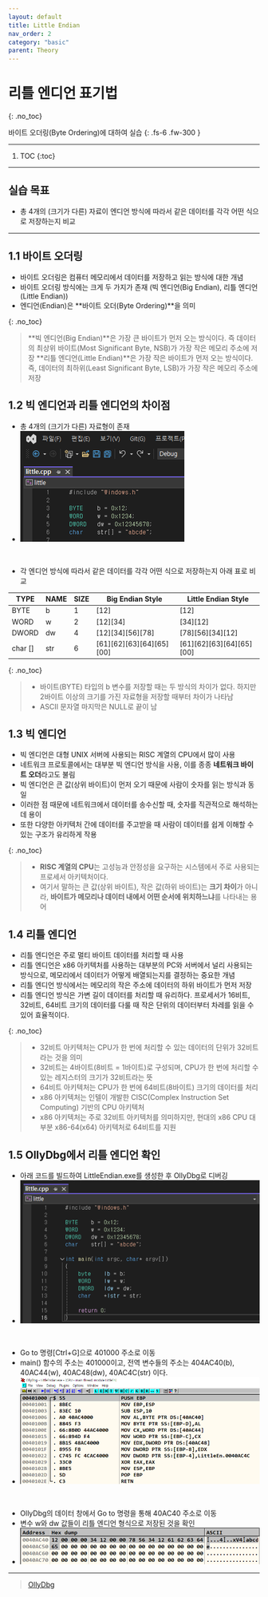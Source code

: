```yaml
---
layout: default
title: Little Endian
nav_order: 2
category: "basic"
parent: Theory
---
```


# 리틀 엔디언 표기법
{: .no_toc}

바이트 오더링(Byte Ordering)에 대하여 실습
{: .fs-6 .fw-300 }

---

1. TOC
{:toc}

---

## 실습 목표
- 총 4개의 (크기가 다른) 자료이 엔디언 방식에 따라서 같은 데이터를 각각 어떤 식으로 저장하는지 비교

---

## 1.1 바이트 오더링
- 바이트 오더링은 컴퓨터 메모리에서 데이터를 저장하고 읽는 방식에 대한 개념
- 바이트 오더링 방식에는 크게 두 가지가 존재 (빅 엔디언(Big Endian), 리틀 엔디언(Little Endian))
- 엔디언(Endian)은 **바이트 오더(Byte Ordering)**을 의미

{: .no_toc}
> **빅 엔디언(Big Endian)**은 가장 큰 바이트가 먼저 오는 방식이다. 즉 데이터의 최상위 바이트(Most Significant Byte, NSB)가 가장 작은 메모리 주소에 저장
> **리틀 엔디언(Little Endian)**은 가장 작은 바이트가 먼저 오는 방식이다. 즉, 데이터의 최하위(Least Significant Byte, LSB)가 가장 작은 메모리 주소에 저장

## 1.2 빅 엔디언과 리틀 엔디언의 차이점
- 총 4개의 (크기가 다른) 자료형이 존재
- ![](../../../assets/images/reversing/LittleEndian/1.png)

<br>

- 각 엔디언 방식에 따라서 같은 데이터를 각각 어떤 식으로 저장하는지 아래 표로 비교

| TYPE       | NAME  | SIZE  | Big Endian Style                    | Little Endian Style                 |
|------------|-------|-------|-------------------------------------|-------------------------------------|
| BYTE       | b     | 1     | [12]                                | [12]                                |
| WORD       | w     | 2     | [12][34]                            | [34][12]                            |
| DWORD      | dw    | 4     | [12][34][56][78]                    | [78][56][34][12]                    |
| char []    | str   | 6     | [61][62][63][64][65][00]            | [61][62][63][64][65][00]            |

{: .no_toc}
> - 바이트(BYTE) 타입의 b 변수를 저장할 때는 두 방식의 차이가 없다. 하지만 2바이트 이상의 크기를 가진 자료형을 저장할 때부터 차이가 나타남
> - ASCII 문자열 마지막은 NULL로 끝이 남

## 1.3 빅 엔디언
- 빅 엔디언은 대형 UNIX 서버에 사용되는 RISC 계열의 CPU에서 많이 사용
- 네트워크 프로토콜에서는 대부분 빅 엔디언 방식을 사용, 이를 종종 **네트워크 바이트 오더**라고도 불림
- 빅 엔디언은 큰 값(상위 바이트)이 먼저 오기 때문에 사람이 숫자를 읽는 방식과 동일
- 이러한 점 때문에 네트워크에서 데이터를 송수신할 때, 숫자를 직관적으로 해석하는 데 용이
- 또한 다양한 아키텍처 간에 데이터를 주고받을 때 사람이 데이터를 쉽게 이해할 수 있는 구조가 유리하게 작용

{: .no_toc}
> - **RISC 계열의 CPU**는 고성능과 안정성을 요구하는 시스템에서 주로 사용되는 프로세서 아키텍처이다.
> - 여기서 말하는 큰 값(상위 바이트), 작은 값(하위 바이트)는 **크기 차이**가 아니라, **바이트가 메모리나 데이터 내에서 어떤 순서에 위치하느냐**를 나타내는 용어

## 1.4 리틀 엔디언
- 리틀 엔디언은 주로 멀티 바이트 데이터를 처리할 때 사용
- 리틀 엔디언은 x86 아키텍처를 사용하는 대부분의 PC와 서버에서 널리 사용되는 방식으로, 메모리에서 데이터가 어떻게 배열되는지를 결정하는 중요한 개념
- 리틀 엔디언 방식에서는 메모리의 작은 주소에 데이터의 하위 바이트가 먼저 저장
- 리틀 엔디언 방식은 가변 길이 데이터를 처리할 때 유리하다. 프로세서가 16비트, 32비트, 64비트 크기의 데이터를 다룰 때 작은 단위의 데이터부터 차레를 읽을 수 있어 효율적이다.

{: .no_toc}
> - 32비트 아키텍처는 CPU가 한 번에 처리할 수 있는 데이터의 단위가 32비트라는 것을 의미
> - 32비트는 4바이트(8비트 = 1바이트)로 구성되며, CPU가 한 번에 처리할 수 있는 레지스터의 크기가 32비트라는 뜻
> - 64비트 아키텍처는 CPU가 한 번에 64비트(8바이트) 크기의 데이터를 처리
> - x86 아키텍처는 인텔이 개발한 CISC(Complex Instruction Set Computing) 기반의 CPU 아키텍처
> - x86 아키텍처는 주로 32비트 아키텍처를 의미하지만, 현대의 x86 CPU 대부분 x86-64(x64) 아키텍처로 64비트를 지원

## 1.5 OllyDbg에서 리틀 엔디언 확인
- 아래 코드를 빌드하여 LittleEndian.exe를 생성한 후 OllyDbg로 디버깅
- ![](../../../assets/images/reversing/LittleEndian/2.png)

<br>

- Go to 명령[Ctrl+G]으로 401000 주소로 이동
- main() 함수의 주소는 401000이고, 전역 변수들의 주소는 404AC40(b), 40AC44(w), 40AC48(dw), 40AC4C(str) 이다.
- ![](../../../assets/images/reversing/LittleEndian/3.png)

<br>

- OllyDbg의 데이터 창에서 Go to 명령을 통해 40AC40 주소로 이동
- 변수 w와 dw 값들이 리틀 엔디언 형식으로 저장된 것을 확인
- ![](../../../assets/images/reversing/LittleEndian/4.png)

---

> [OllyDbg](https://www.ollydbg.de/)


